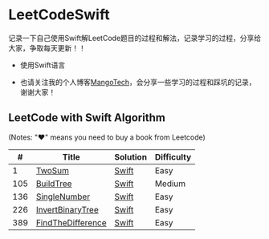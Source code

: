 # LeetCodeSwift

记录一下自己使用Swift解LeetCode题目的过程和解法，记录学习的过程，分享给大家，争取每天更新！！

- 使用Swift语言

- 也请关注我的个人博客[MangoTech](http://www.baronzhang107.xyz/)，会分享一些学习的过程和踩坑的记录，谢谢大家！

## LeetCode with Swift Algorithm

(Notes: "&hearts;" means you need to buy a book from Leetcode)


| # | Title | Solution | Difficulty |
|---| ----- | -------- | ---------- |
|1|[TwoSum](https://leetcode-cn.com/problems/two-sum/) | [Swift](./Solution/P1.twoSum/twoSum.playground)|Easy|
|105|[BuildTree](https://leetcode-cn.com/problems/construct-binary-tree-from-preorder-and-inorder-traversal/) | [Swift](./Solution/P105.buildTree.剑指Offer.07/buildTree.playground)|Medium|
|136|[SingleNumber](https://leetcode-cn.com/problems/single-number/) | [Swift](./Solution/P136.singleNumber/singleNumber.playground)|Easy|
|226|[InvertBinaryTree](https://leetcode-cn.com/problems/invert-binary-tree/) | [Swift](./Solution/P226.invertTree/invertTree.playground)|Easy|
|389|[FindTheDifference](https://leetcode-cn.com/problems/find-the-difference/) | [Swift](./Solution/P389.FindTheDifference/findTheDifference.playground)|Easy|

